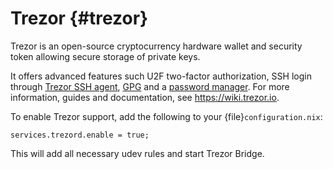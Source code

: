 # Trezor {#trezor}

Trezor is an open-source cryptocurrency hardware wallet and security token
allowing secure storage of private keys.

It offers advanced features such U2F two-factor authorization, SSH login
through
[Trezor SSH agent](https://wiki.trezor.io/Apps:SSH_agent),
[GPG](https://wiki.trezor.io/GPG) and a
[password manager](https://wiki.trezor.io/Trezor_Password_Manager).
For more information, guides and documentation, see <https://wiki.trezor.io>.

To enable Trezor support, add the following to your {file}`configuration.nix`:

    services.trezord.enable = true;

This will add all necessary udev rules and start Trezor Bridge.

